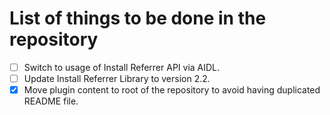 # List of things to be done in the repository

- [ ] Switch to usage of Install Referrer API via AIDL.
- [ ] Update Install Referrer Library to version 2.2.
- [x] Move plugin content to root of the repository to avoid having duplicated README file.
